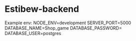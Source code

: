 # Estibew-backend

Example env:
NODE_ENV=development
SERVER_PORT=5000
DATABASE_NAME=Shop_game
DATABASE_PASSWORD=
DATABASE_USER=postgres
